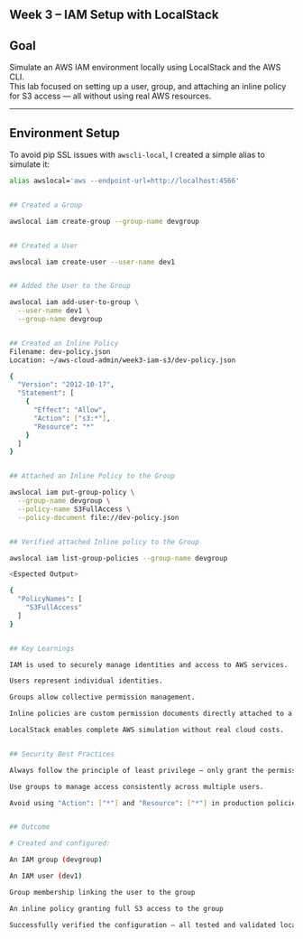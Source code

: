 ## Week 3 – IAM Setup with LocalStack

## Goal
Simulate an AWS IAM environment locally using LocalStack and the AWS CLI.  
This lab focused on setting up a user, group, and attaching an inline policy for S3 access — all without using real AWS resources.

---

## Environment Setup

To avoid pip SSL issues with `awscli-local`, I created a simple alias to simulate it:

```bash
alias awslocal='aws --endpoint-url=http://localhost:4566'


## Created a Group

awslocal iam create-group --group-name devgroup


## Created a User

awslocal iam create-user --user-name dev1


## Added the User to the Group

awslocal iam add-user-to-group \
  --user-name dev1 \
  --group-name devgroup


## Created an Inline Policy
Filename: dev-policy.json
Location: ~/aws-cloud-admin/week3-iam-s3/dev-policy.json

{
  "Version": "2012-10-17",
  "Statement": [
    {
      "Effect": "Allow",
      "Action": ["s3:*"],
      "Resource": "*"
    }
  ]
}


## Attached an Inline Policy to the Group

awslocal iam put-group-policy \
  --group-name devgroup \
  --policy-name S3FullAccess \
  --policy-document file://dev-policy.json


## Verified attached Inline policy to the Group

awslocal iam list-group-policies --group-name devgroup

<Espected Output>

{
  "PolicyNames": [
    "S3FullAccess"
  ]
}


## Key Learnings

IAM is used to securely manage identities and access to AWS services.

Users represent individual identities.

Groups allow collective permission management.

Inline policies are custom permission documents directly attached to a user or group.

LocalStack enables complete AWS simulation without real cloud costs.


## Security Best Practices

Always follow the principle of least privilege — only grant the permissions that are necessary.

Use groups to manage access consistently across multiple users.

Avoid using "Action": ["*"] and "Resource": ["*"] in production policies unless absolutely required.


## Outcome

# Created and configured:

An IAM group (devgroup)

An IAM user (dev1)

Group membership linking the user to the group

An inline policy granting full S3 access to the group

Successfully verified the configuration — all tested and validated locally using LocalStack.

